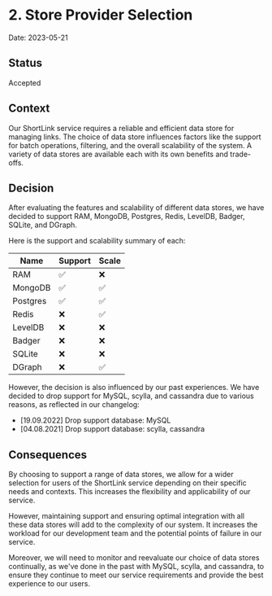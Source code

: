 # 2. Store Provider Selection

Date: 2023-05-21

## Status

Accepted

## Context

Our ShortLink service requires a reliable and efficient data store for managing links. The choice of data store influences factors like the support for batch operations, filtering, and the overall scalability of the system. A variety of data stores are available each with its own benefits and trade-offs.

## Decision

After evaluating the features and scalability of different data stores, we have decided to support RAM, MongoDB, Postgres, Redis, LevelDB, Badger, SQLite, and DGraph.

Here is the support and scalability summary of each:

| Name     | Support | Scale |
|----------|---------|-------|
| RAM      | ✅       | ❌     |
| MongoDB  | ✅       | ✅     |
| Postgres | ✅       | ✅     |
| Redis    | ❌       | ✅     |
| LevelDB  | ❌       | ❌     |
| Badger   | ❌       | ❌     |
| SQLite   | ❌       | ❌     |
| DGraph   | ❌       | ✅     |

However, the decision is also influenced by our past experiences. We have decided to drop support for MySQL, scylla, and cassandra due to various reasons, as reflected in our changelog:

- [19.09.2022] Drop support database: MySQL
- [04.08.2021] Drop support database: scylla, cassandra

## Consequences

By choosing to support a range of data stores, we allow for a wider selection for users of the ShortLink service depending on their specific needs and contexts. This increases the flexibility and applicability of our service.

However, maintaining support and ensuring optimal integration with all these data stores will add to the complexity of our system. It increases the workload for our development team and the potential points of failure in our service.

Moreover, we will need to monitor and reevaluate our choice of data stores continually, as we've done in the past with MySQL, scylla, and cassandra, to ensure they continue to meet our service requirements and provide the best experience to our users.
